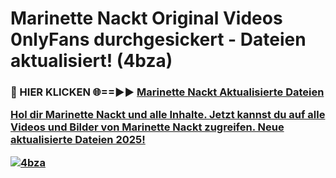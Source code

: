 # Marinette Nackt Original Videos 0nlyFans durchgesickert - Dateien aktualisiert! (4bza)

<h3>🔴 HIER KLICKEN 🌐==►► <a href="https://tinyurl.com/h6vf6nb8" rel="nofollow">Marinette Nackt Aktualisierte Dateien

Hol dir Marinette Nackt und alle Inhalte. Jetzt kannst du auf alle Videos und Bilder von Marinette Nackt zugreifen. Neue aktualisierte Dateien 2025!

[![4bza](https://i.imgur.com/sD4kR3V.gif)](https://tinyurl.com/h6vf6nb8)
